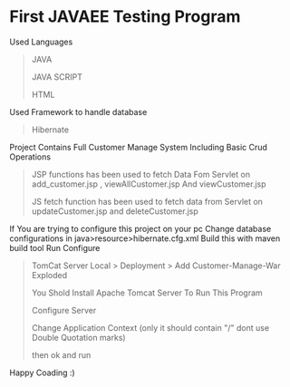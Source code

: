 <h1>First JAVAEE Testing Program</h1>

Used Languages
   >JAVA
   >
   >JAVA SCRIPT
   >
   >HTML

Used Framework to handle database
  >Hibernate


Project Contains Full Customer Manage System Including Basic Crud Operations

>JSP functions has been used to fetch Data Fom Servlet on add_customer.jsp , viewAllCustomer.jsp And viewCustomer.jsp
>
>JS fetch function has been used to fetch data from Servlet on updateCustomer.jsp and deleteCustomer.jsp


If You are trying to configure this project on your pc Change database configurations in java>resource>hibernate.cfg.xml
Build this with maven build tool 
Run Configure 
>TomCat Server Local > Deployment > Add Customer-Manage-War Exploded
>
>You Shold Install Apache Tomcat Server To Run This Program
>
>Configure Server
>
>Change Application Context (only it should contain "/" dont use Double Quotation marks)
>
>then ok and run
>

Happy Coading :)
